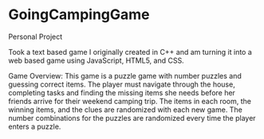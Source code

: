 # GoingCampingGame
Personal Project

Took a text based game I originally created in C++ and am turning it into a web based game using JavaScript, HTML5, and CSS. 

Game Overview:
This game is a puzzle game with number puzzles and guessing correct items. The player must navigate through the house, completing tasks and finding the missing items she needs before her friends arrive for their weekend camping trip. The items in each room, the winning items, and the clues are randomized with each new game. The number combinations for the puzzles are randomized every time the player enters a puzzle.
